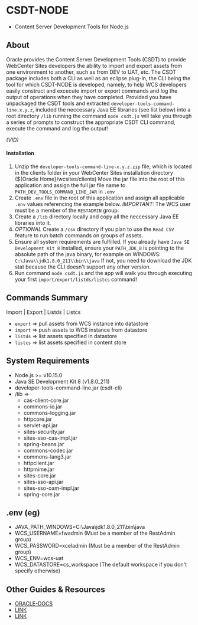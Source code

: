 # CSDT-NODE
- Content Server Development Tools for Node.js

## About
Oracle provides the Content Server Development Tools (CSDT) to provide WebCenter Sites developers the ability to import and export assets from one environment to another, such as from DEV to UAT, etc. The CSDT package includes both a CLI as well as an eclipse plug-in, the CLI being the tool for which CSDT-NODE is developed, namely, to help WCS developers easily construct and excecute import or export commands and log the output of operations when they have completed. Provided you have unpackaged the CSDT tools and extracted `developer-tools-command-line.x.y.z`, included the neccessary Java EE libraries (see list below) into a root directory `/lib` running the command `node csdt.js` will take you through a series of prompts to construct the appropriate CSDT CLI command, execute the command and log the output!

*(VID)*

#### Installation
1) Unzip the `developer-tools-command-line-x.y.z.zip` file, which is located in the clients folder in your WebCenter Sites installation directory (${Oracle Home}/wcsites/clients) Move the jar file into the root of this application and assign the full jar file name to `PATH_DEV_TOOLS_COMMAND_LINE_JAR` in `.env`
2) Create `.env` file in the root of this application and assign all applicable `.env` values referencing the example below. *IMPORTANT:* The WCS user must be a member of the `RESTADMIN` group.
2) Create a `/lib` directory locally and copy all the neccessary Java EE libraries into it.
3) *OPTIONAL* Create a `/csv` directory if you plan to use the `Read CSV` feature to run batch commands on groups of assets.
4) Ensure all system requirements are fulfilled. If you already have `Java SE Development Kit 8` installed, ensure your `PATH_JDK_8` is pointing to the absolute path of the java binary, for example on WINDOWS: `C:\Java\\jdk1.8.0_211\\bin\\java` If not, you need to download the JDK stat because the CLI doesn't support any other version.
5) Run command `node csdt.js` and the app will walk you through executing your first `import/export/listds/listcs` command! 

## Commands Summary
Import | Export | Listds | Listcs
* `export` => pull assets from WCS instance into datastore
* `import` => push assets to WCS instance from datastore
* `listds` => list assets specified in datastore
* `listcs` => list assets specified in content store

## System Requirements
* Node.js >= v10.15.0
* Java SE Development Kit 8 (v1.8.0_211)
* developer-tools-command-line.jar (csdt-cli)
* /lib => 
  - cas-client-core.jar
  - commons-io.jar
  - commons-logging.jar
  - httpcore.jar
  - servlet-api.jar
  - sites-security.jar
  - sites-sso-cas-impl.jar
  - spring-beans.jar
  - commons-codec.jar
  - commons-lang3.jar
  - httpclient.jar
  - httpmime.jar
  - sites-core.jar
  - sites-sso-api.jar
  - sites-sso-oam-impl.jar
  - spring-core.jar

## .env (eg)
* JAVA_PATH_WINDOWS=C:\Java\\jdk1.8.0_211\\bin\\java
* WCS_USERNAME=fwadmin (Must be a member of the RestAdmin group)
* WCS_PASSWORD=xceladmin (Must be a member of the RestAdmin group)
* WCS_ENV=wcs-uat
* WCS_DATASTORE=cs_workspace (The default workspace if you don't specify otherwise)

## Other Guides & Resources
- [ORACLE-DOCS](https://docs.oracle.com/middleware/12211/wcs/develop/GUID-D80810CF-4CA1-4CE6-8533-571F6F65462C.htm#WBCSD995)
- [LINK](https://kksays.wordpress.com/2015/03/20/export-using-csdt-command-line-tool-in-oracle-webcenter-sites-fatwire/)
- [LINK](https://manifesto.co.uk/getting-started-content-server-developer-tools/)
